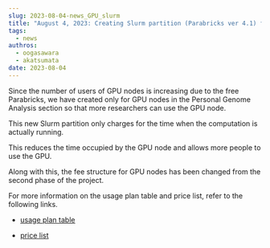 ```yaml
---
slug: 2023-08-04-news_GPU_slurm
title: "August 4, 2023: Creating Slurm partition (Parabricks ver 4.1) for only GPU node of the personal genome section"
tags:
  - news
authros:
  - oogasawara
  - akatsumata
date: 2023-08-04
---
```



Since the number of users of GPU nodes is increasing due to the free Parabricks, we have created only for GPU nodes in the Personal Genome Analysis section so that more researchers can use the GPU node.

This new Slurm partition only charges for the time when the computation is actually running.

This reduces the time occupied by the GPU node and allows more people to use the GPU.

Along with this, the fee structure for GPU nodes has been changed from the second phase of the project.

For more information on the usage plan table and price list, refer to the following links.

- [<u>usage plan table</u>](/application/resource_extension)

- [<u>price list</u>](/application/use_policy/)
